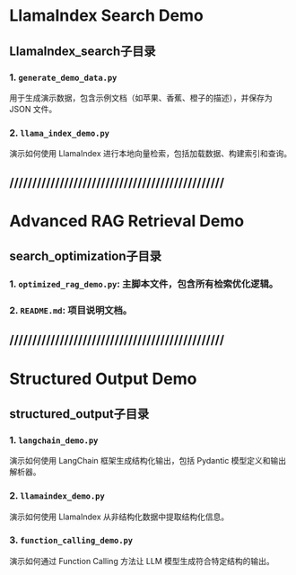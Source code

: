 # LlamaIndex Search Demo
## LlamaIndex_search子目录
### 1. `generate_demo_data.py`
用于生成演示数据，包含示例文档（如苹果、香蕉、橙子的描述），并保存为 JSON 文件。

### 2. `llama_index_demo.py`
演示如何使用 LlamaIndex 进行本地向量检索，包括加载数据、构建索引和查询。

## ///////////////////////////////////////////////
# Advanced RAG Retrieval Demo
## search_optimization子目录

### 1. `optimized_rag_demo.py`: 主脚本文件，包含所有检索优化逻辑。

### 2. `README.md`: 项目说明文档。

## ///////////////////////////////////////////////
# Structured Output Demo
## structured_output子目录

### 1. `langchain_demo.py`
演示如何使用 LangChain 框架生成结构化输出，包括 Pydantic 模型定义和输出解析器。

### 2. `llamaindex_demo.py`
演示如何使用 LlamaIndex 从非结构化数据中提取结构化信息。

### 3. `function_calling_demo.py`
演示如何通过 Function Calling 方法让 LLM 模型生成符合特定结构的输出。